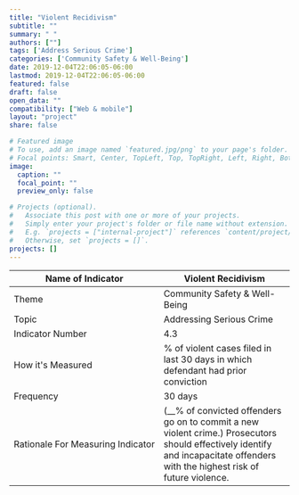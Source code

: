 ```yaml
---
title: "Violent Recidivism"
subtitle: ""
summary: " "
authors: [""]
tags: ['Address Serious Crime']
categories: ['Community Safety & Well-Being']
date: 2019-12-04T22:06:05-06:00
lastmod: 2019-12-04T22:06:05-06:00
featured: false
draft: false
open_data: ""
compatibility: ["Web & mobile"]
layout: "project"
share: false

# Featured image
# To use, add an image named `featured.jpg/png` to your page's folder.
# Focal points: Smart, Center, TopLeft, Top, TopRight, Left, Right, BottomLeft, Bottom, BottomRight.
image:
  caption: ""
  focal_point: ""
  preview_only: false

# Projects (optional).
#   Associate this post with one or more of your projects.
#   Simply enter your project's folder or file name without extension.
#   E.g. `projects = ["internal-project"]` references `content/project/deep-learning/index.md`.
#   Otherwise, set `projects = []`.
projects: []
---
```

| Name of Indicator                 | Violent Recidivism                                                                                                                                                                   |
|-----------------------------------|--------------------------------------------------------------------------------------------------------------------------------------------------------------------------------------|
| Theme                             | Community Safety & Well\-Being                                                                                                                                                       |
| Topic                             | Addressing Serious Crime                                                                                                                                                             |
| Indicator Number                  | 4\.3                                                                                                                                                                                 |
| How it's Measured                 | % of violent cases filed in last 30 days in which defendant had prior conviction                                                                                                     |
| Frequency                         | 30 days                                                                                                                                                                              |
| Rationale For Measuring Indicator | \(\_\_% of convicted offenders go on to commit a new violent crime\.\) Prosecutors should effectively identify and incapacitate offenders with the highest risk of future violence\. |



